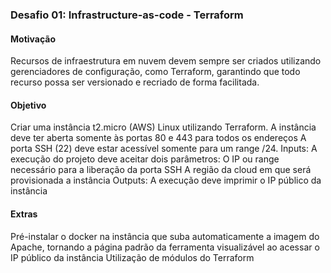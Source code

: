 ### Desafio 01: Infrastructure-as-code - Terraform

#### Motivação
Recursos de infraestrutura em nuvem devem sempre ser criados utilizando gerenciadores de configuração, como Terraform, garantindo que todo recurso possa ser versionado e recriado de forma facilitada.

#### Objetivo
Criar uma instância t2.micro (AWS) Linux utilizando Terraform.
A instância deve ter aberta somente às portas 80 e 443 para todos os endereços
A porta SSH (22) deve estar acessível somente para um range /24.
Inputs: A execução do projeto deve aceitar dois parâmetros:
O IP ou range necessário para a liberação da porta SSH
A região da cloud em que será provisionada a instância
Outputs: A execução deve imprimir o IP público da instância

#### Extras
Pré-instalar o docker na instância que suba automaticamente a imagem do Apache, tornando a página padrão da ferramenta visualizável ao acessar o IP público da instância
Utilização de módulos do Terraform

